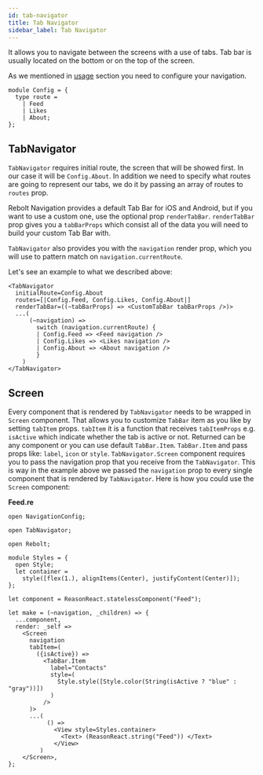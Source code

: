 ```yaml
---
id: tab-navigator
title: Tab Navigator
sidebar_label: Tab Navigator
---
```


It allows you to navigate between the screens with a use of tabs. Tab bar is usually located on the bottom or on the top of the screen.

As we mentioned in [usage](get-started.html#usage) section you need to configure your navigation.

```reason
module Config = {
  type route =
    | Feed
    | Likes
    | About;
};
```

## TabNavigator

`TabNavigator` requires initial route, the screen that will be showed first. In our case it will be `Config.About`. In addition we need to specify what routes are going to represent our tabs, we do it by passing an array of routes to `routes` prop.

Rebolt Navigation provides a default Tab Bar for iOS and Android, but if you want to use a custom one, use the optional prop `renderTabBar`.
`renderTabBar` prop gives you a `tabBarProps` which consist all of the data you will need to build your custom Tab Bar with.

`TabNavigator` also provides you with the `navigation` render prop, which you will use to pattern match on `navigation.currentRoute`.

Let's see an example to what we described above:

```reason
<TabNavigator
  initialRoute=Config.About
  routes=[|Config.Feed, Config.Likes, Config.About|]
  renderTabBar=((~tabBarProps) => <CustomTabBar tabBarProps />)>
  ...(
      (~navigation) =>
        switch (navigation.currentRoute) {
        | Config.Feed => <Feed navigation />
        | Config.Likes => <Likes navigation />
        | Config.About => <About navigation />
        }
    )
</TabNavigator>
```

## Screen

Every component that is rendered by `TabNavigator` needs to be wrapped in `Screen` component. That allows you to customize `TabBar` item as you like by setting `tabItem` props. `tabItem` it is a function that receives `tabItemProps` e.g. `isActive` which indicate whether the tab is active or not. Returned can be any component or you can use default `TabBar.Item`. `TabBar.Item` and pass props like: `label`, `icon` or `style`. `TabNavigator.Screen` component requires you to pass the navigation prop that you receive from the `TabNavigator`. This is way in the example above we passed the `navigation` prop to every single component that is rendered by `TabNavigator`.
Here is how you could use the `Screen` component:

**Feed.re**

```reason
open NavigationConfig;

open TabNavigator;

open Rebolt;

module Styles = {
  open Style;
  let container =
    style([flex(1.), alignItems(Center), justifyContent(Center)]);
};

let component = ReasonReact.statelessComponent("Feed");

let make = (~navigation, _children) => {
  ...component,
  render: _self =>
    <Screen
      navigation
      tabItem=(
        ({isActive}) =>
          <TabBar.Item
            label="Contacts"
            style=(
              Style.style([Style.color(String(isActive ? "blue" : "gray"))])
            )
          />
      )>
      ...(
           () =>
             <View style=Styles.container>
               <Text> (ReasonReact.string("Feed")) </Text>
             </View>
         )
    </Screen>,
};
```
